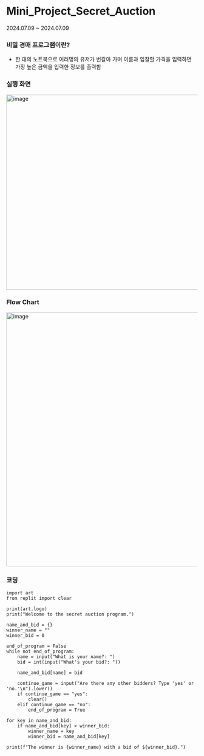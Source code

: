 # Mini_Project_Secret_Auction
2024.07.09 ~ 2024.07.09
### 비밀 경매 프로그램이란?
- 한 대의 노트북으로 여러명의 유저가 번갈아 가며 이름과 입찰할 가격을 입력하면 가장 높은 금액을 입력한 정보를 출력함

### 실행 화면
<img width="514" alt="image" src="https://github.com/jysung1122/Mini_Project_Secret_Auction/assets/56614779/9a22a3da-4758-4bd3-b9b0-7f07aeac988d">


### Flow Chart
<img width="669" alt="image" src="https://github.com/jysung1122/aiModel/assets/56614779/7d8d1aac-4cb1-4c34-a9c8-728a658b386a">

### 코딩
```
import art
from replit import clear

print(art.logo)
print("Welcome to the secret auction program.")

name_and_bid = {}
winner_name = ""
winner_bid = 0

end_of_program = False
while not end_of_program:
    name = input("What is your name?: ")
    bid = int(input("What's your bid?: "))

    name_and_bid[name] = bid

    continue_game = input("Are there any other bidders? Type 'yes' or 'no.'\n").lower()
    if continue_game == "yes":
        clear()
    elif continue_game == "no":
        end_of_program = True

for key in name_and_bid:
    if name_and_bid[key] > winner_bid:
        winner_name = key
        winner_bid = name_and_bid[key]

print(f"The winner is {winner_name} with a bid of ${winner_bid}.")
        
```
